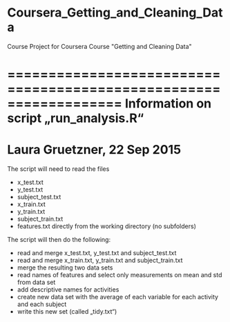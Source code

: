 # Coursera_Getting_and_Cleaning_Data
Course Project for Coursera Course "Getting and Cleaning Data"

==================================================================
Information on script „run_analysis.R“
==================================================================
Laura Gruetzner, 22 Sep 2015
==================================================================
The script will need to read the files
- x_test.txt
- y_test.txt
- subject_test.txt
- x_train.txt
- y_train.txt
- subject_train.txt
- features.txt
directly from the working directory (no subfolders)

The script will then do the following:

- read and merge x_test.txt, y_test.txt and subject_test.txt
- read and merge x_train.txt, y_train.txt and subject_train.txt
- merge the resulting two data sets
- read names of features and select only measurements on mean and std from data set
- add descriptive names for activities
- create new data set with the average of each variable for each activity and each subject
- write this new set (called „tidy.txt“)

